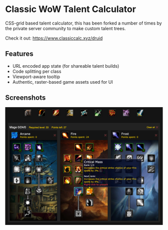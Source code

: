 # Classic WoW Talent Calculator

CSS-grid based talent calculator, this has been forked a number of times by the private server community to make custom talent trees.

Check it out:
https://www.classiccalc.xyz/druid

## Features

- URL encoded app state (for shareable talent builds)
- Code splitting per class
- Viewport-aware tooltip
- Authentic, raster-based game assets used for UI

## Screenshots

<img src="screenshot.png" width="720" />
